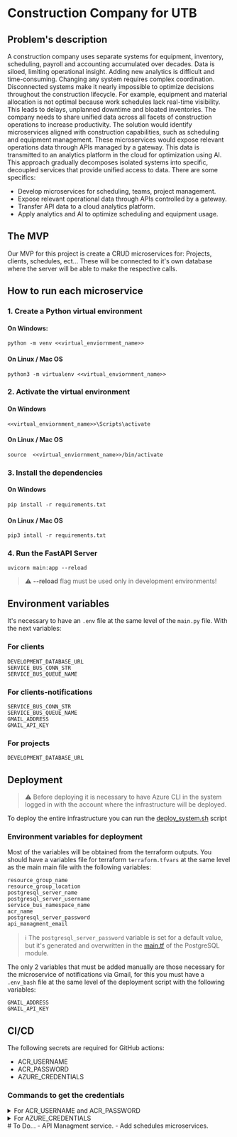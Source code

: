 # Construction Company for UTB

## Problem's description
A construction company uses separate systems for equipment, inventory, scheduling, payroll and accounting accumulated over decades. Data is siloed, limiting operational insight. Adding new analytics is difficult and time-consuming. Changing any system requires complex coordination. Disconnected systems make it nearly impossible to optimize decisions throughout the construction lifecycle. For example, equipment and material allocation is not optimal because work schedules lack real-time visibility. This leads to delays, unplanned downtime and bloated inventories. The company needs to share unified data across all facets of construction operations to increase productivity. The solution would identify microservices aligned with construction capabilities, such as scheduling and equipment management. These microservices would expose relevant operations data through APIs managed by a gateway. This data is transmitted to an analytics platform in the cloud for optimization using AI. This approach gradually decomposes isolated systems into specific, decoupled services that provide unified access to data. There are some specifics:
- Develop microservices for scheduling, teams, project management.
- Expose relevant operational data through APIs controlled by a gateway.
- Transfer API data to a cloud analytics platform.
- Apply analytics and AI to optimize scheduling and equipment usage.

## The MVP
Our MVP for this project is create a CRUD microservices for: Projects, clients, schedules, ect... These will be connected to it's own database where the server will be able to make the respective calls.

## How to run each microservice

### 1. Create a Python virtual environment

#### On Windows:
`python -m venv <<virtual_enviornment_name>>`
#### On Linux / Mac OS
`python3 -m virtualenv <<virtual_enviornment_name>>`

### 2. Activate the virtual environment
#### On Windows
`<<virtual_enviornment_name>>\Scripts\activate`
#### On Linux / Mac OS
`source  <<virtual_enviornment_name>>/bin/activate`

### 3. Install the dependencies
#### On Windows
`pip install -r requirements.txt`
#### On Linux / Mac OS
`pip3 intall -r requirements.txt`

### 4. Run the FastAPI Server
`uvicorn main:app --reload`
> :warning: **--reload** flag must be used only in development environments!

## Environment variables

It's necessary to have an `.env` file at the same level of the `main.py` file. With the next variables:
### For clients
```
DEVELOPMENT_DATABASE_URL
SERVICE_BUS_CONN_STR
SERVICE_BUS_QUEUE_NAME
```
### For clients-notifications
```
SERVICE_BUS_CONN_STR
SERVICE_BUS_QUEUE_NAME
GMAIL_ADDRESS
GMAIL_API_KEY
```

### For projects
```
DEVELOPMENT_DATABASE_URL
```

## Deployment
> :warning: Before deploying it is necessary to have Azure CLI in the system logged in with the account where the infrastructure will be deployed.

To deploy the entire infrastructure you can run the [deploy_system.sh](/deploy_system.sh) script
### Environment variables for deployment
Most of the variables will be obtained from the terraform outputs. You should have a variables file for terraform `terraform.tfvars` at the same level as the main main file with the following variables:
```
resource_group_name
resource_group_location
postgresql_server_name
postgresql_server_username
service_bus_namespace_name
acr_name
postgresql_server_password
api_managment_email 
```
> :information_source: The `postgresql_server_password` variable is set for a default value, but it's generated and overwritten in the [main.tf](/infrastructure/modules/postgresql/main.tf) of the PostgreSQL module.

The only 2 variables that must be added manually are those necessary for the microservice of notifications via Gmail, for this you must have a `.env_bash` file at the same level of the deployment script with the following variables:
```
GMAIL_ADDRESS
GMAIL_API_KEY
```

## CI/CD
The following secrets are required for GitHub actions:
- ACR_USERNAME
- ACR_PASSWORD
- AZURE_CREDENTIALS
### Commands to get the credentials
<details>
<summary>For ACR_USERNAME and ACR_PASSWORD</summary>

```
az acr credential show --name <<acrnamehere>>
```
</details>
<details>
<summary>For AZURE_CREDENTIALS</summary>

```
az ad sp create-for-rbac --name "microservicesAccess" --role contributor --scopes /subscriptions/<<subscription-id-here>> --sdk-auth
```
Only the first 4 are required
</details>
# To Do...
- API Managment service.
- Add schedules microservices.